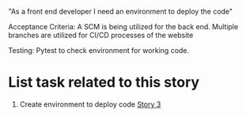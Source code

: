 "As a front end developer I need an environment to deploy the code"

Acceptance Criteria: A SCM is being utilized for the back end.
Multiple branches are utilized for CI/CD processes of the website

Testing: Pytest to check environment for working code.

# List task related to this story
1. Create environment to deploy code [Story 3](Tasks/DevOpsTasks3.md)
